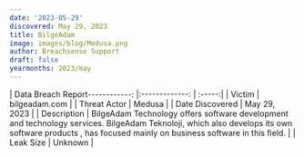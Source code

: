 ```yaml
---
date: '2023-05-29'
discovered: May 29, 2023
title: BilgeAdam
image: images/blog/Medusa.png
author: Breachsense Support
draft: false
yearmonths: 2023/may
---
```


| Data Breach Report------------:     |:-------------:    | :-----:|
| Victim      | bilgeadam.com      | 
| Threat Actor      | Medusa      | 
| Date Discovered      | May 29, 2023      | 
| Description      | BilgeAdam Technology offers software development and technology services. BilgeAdam Teknoloji, which also develops its own software products , has focused mainly on business software in this field.      | 
| Leak Size      | Unknown      | 

